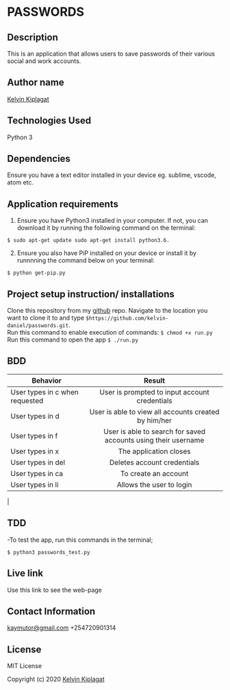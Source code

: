 # PASSWORDS

## Description
This is an application that allows users to save passwords of their various social and work accounts.

## Author name

[Kelvin Kiplagat](https://github.com/kelvin-daniel/passwords.git)

## Technologies Used

Python 3

## Dependencies
Ensure you have a text editor installed in your device eg. sublime, vscode, atom etc.

## Application requirements

1. Ensure you have Python3 installed in your computer. If not, you can download it by running the following command on the terminal:

`$ sudo apt-get update sudo apt-get install python3.6.`

2. Ensure you also have PiP installed on your device or install it by runnnning the command below on your terminal:

`$ python get-pip.py`

## Project setup instruction/ installations
Clone this repository from my [github](https://github.com/kelvin-daniel/passwords.git) repo. Navigate to the location you want to clone it to and type `$https://github.com/kelvin-daniel/passwords.git`.<br> Run this command to enable execution of commands:
`$ chmod +x run.py`
Run this command to open the app
`$ ./run.py`

## BDD

| Behavior        | Result |
| ------------- |:----:|
| User types in c when requested | User is prompted to input account credentials |
| User types in d | User is able to view all accounts created by him/her|
| User types in f | User is able to search for saved accounts using their username|
| User types in x | The application closes|
| User types in del | Deletes account credentials|
| User types in ca | To create an account|
| User types in li | Allows the user to login|
|

## TDD

-To test the app, run this commands in the terminal;

`$ python3 passwords_test.py`

## Live link

Use this link to see the web-page

## Contact Information
kaymutor@gmail.com
+254720901314

## License

MIT License

Copyright (c) 2020 [Kelvin Kiplagat](https://github.com/kelvin-daniel/passwords.git)